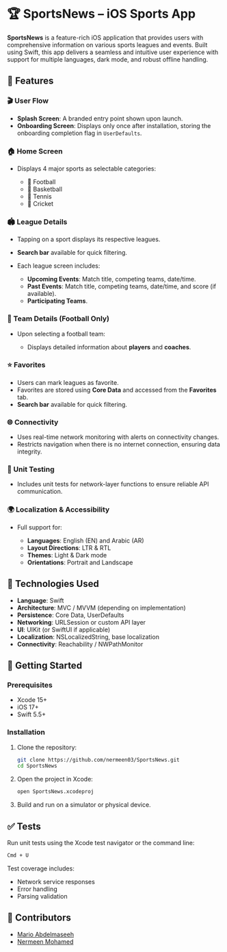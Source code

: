 
# 🏆 SportsNews – iOS Sports App

**SportsNews** is a feature-rich iOS application that provides users with comprehensive information on various sports leagues and events. Built using Swift, this app delivers a seamless and intuitive user experience with support for multiple languages, dark mode, and robust offline handling.

## 📱 Features

### 🎬 User Flow

* **Splash Screen**: A branded entry point shown upon launch.
* **Onboarding Screen**: Displays only once after installation, storing the onboarding completion flag in `UserDefaults`.

### 🏠 Home Screen

* Displays 4 major sports as selectable categories:

  * 🏈 Football
  * 🏀 Basketball
  * 🎾 Tennis
  * 🏏 Cricket

### 🏟️ League Details

* Tapping on a sport displays its respective leagues.
* **Search bar** available for quick filtering.
* Each league screen includes:

  * **Upcoming Events**: Match title, competing teams, date/time.
  * **Past Events**: Match title, competing teams, date/time, and score (if available).
  * **Participating Teams**.

### 👥 Team Details (Football Only)

* Upon selecting a football team:

  * Displays detailed information about **players** and **coaches**.

### ⭐ Favorites

* Users can mark leagues as favorite.
* Favorites are stored using **Core Data** and accessed from the **Favorites** tab.
* **Search bar** available for quick filtering.

### 🌐 Connectivity

* Uses real-time network monitoring with alerts on connectivity changes.
* Restricts navigation when there is no internet connection, ensuring data integrity.

### 🧪 Unit Testing

* Includes unit tests for network-layer functions to ensure reliable API communication.

### 🌍 Localization & Accessibility

* Full support for:

  * **Languages**: English (EN) and Arabic (AR)
  * **Layout Directions**: LTR & RTL
  * **Themes**: Light & Dark mode
  * **Orientations**: Portrait and Landscape

## 🧰 Technologies Used

* **Language**: Swift
* **Architecture**: MVC / MVVM (depending on implementation)
* **Persistence**: Core Data, UserDefaults
* **Networking**: URLSession or custom API layer
* **UI**: UIKit (or SwiftUI if applicable)
* **Localization**: NSLocalizedString, base localization
* **Connectivity**: Reachability / NWPathMonitor

## 🚀 Getting Started

### Prerequisites

* Xcode 15+
* iOS 17+
* Swift 5.5+

### Installation

1. Clone the repository:

   ```bash
   git clone https://github.com/nermeen03/SportsNews.git
   cd SportsNews
   ```

2. Open the project in Xcode:

   ```bash
   open SportsNews.xcodeproj
   ```

3. Build and run on a simulator or physical device.

## ✅ Tests

Run unit tests using the Xcode test navigator or the command line:

```bash
Cmd + U
```

Test coverage includes:

* Network service responses
* Error handling
* Parsing validation

## 👥 Contributors

- [Mario Abdelmaseeh](https://www.linkedin.com/in/mario-abdelmaseeh)
- [Nermeen Mohamed](https://www.linkedin.com/in/nermohamed14)
